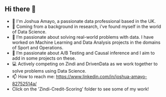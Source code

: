 ## Hi there 👋

- 👋 I'm Joshua Amayo, a passionate data professional based in the UK.
- 🚀 Coming from a background in research, i've found myself in the world of Data Science.
- 🔭 I’m passionate about solving real-world problems with data. I have worked on Machine Learning and Data Analysis projects in the domains of Sport and Operations.
- 🌱 I’m passionate about A/B Testing and Causal inference and I aim to add in some projects on these.
- 💻 Actively competing on Zindi and DrivenData as we work together to solve problems using Data Science.
- 📫 How to reach me: https://www.linkedin.com/in/joshua-amayo-82752514a/
- Click on the 'Zindi-Credit-Scoring' folder to see some of my work!


